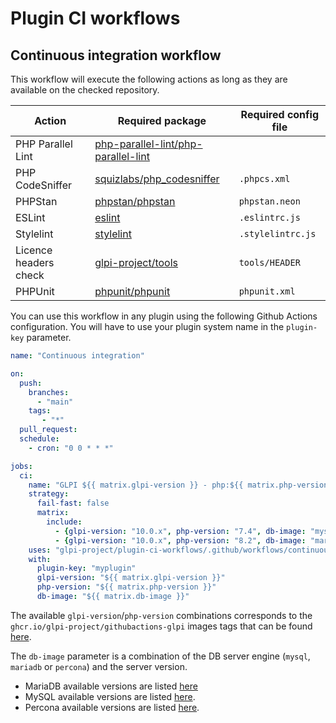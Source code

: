 # Plugin CI workflows

## Continuous integration workflow

This workflow will execute the following actions as long as they are available on the checked repository.

| Action | Required package | Required config file |
| -------- | -------- | -------- |
| PHP Parallel Lint | [php-parallel-lint/php-parallel-lint](https://packagist.org/packages/php-parallel-lint/php-parallel-lint) | |
| PHP CodeSniffer | [squizlabs/php_codesniffer](https://packagist.org/packages/squizlabs/php_codesniffer) | `.phpcs.xml` |
| PHPStan | [phpstan/phpstan](https://packagist.org/packages/phpstan/phpstan) | `phpstan.neon` |
| ESLint | [eslint](https://www.npmjs.com/package/eslint) | `.eslintrc.js` |
| Stylelint | [stylelint](https://www.npmjs.com/package/stylelint) | `.stylelintrc.js` |
| Licence headers check | [glpi-project/tools](https://packagist.org/packages/glpi-project/tools) | `tools/HEADER` |
| PHPUnit | [phpunit/phpunit](https://packagist.org/packages/phpunit/phpunit) | `phpunit.xml` |

You can use this workflow in any plugin using the following Github Actions configuration.
You will have to use your plugin system name in the `plugin-key` parameter.

```yaml
name: "Continuous integration"

on:
  push:
    branches:
      - "main"
    tags:
       - "*"
  pull_request:
  schedule:
    - cron: "0 0 * * *"

jobs:
  ci:
    name: "GLPI ${{ matrix.glpi-version }} - php:${{ matrix.php-version }} - ${{ matrix.db-image }}"
    strategy:
      fail-fast: false
      matrix:
        include:
          - {glpi-version: "10.0.x", php-version: "7.4", db-image: "mysql:5.7"}
          - {glpi-version: "10.0.x", php-version: "8.2", db-image: "mariadb:10.6"}
    uses: "glpi-project/plugin-ci-workflows/.github/workflows/continuous-integration.yml@v1"
    with:
      plugin-key: "myplugin"
      glpi-version: "${{ matrix.glpi-version }}"
      php-version: "${{ matrix.php-version }}"
      db-image: "${{ matrix.db-image }}"
```

The available `glpi-version`/`php-version` combinations corresponds to the `ghcr.io/glpi-project/githubactions-glpi` images tags
that can be found [here](https://github.com/orgs/glpi-project/packages/container/githubactions-glpi/versions?filters%5Bversion_type%5D=tagged).

The `db-image` parameter is a combination of the DB server engine (`mysql`, `mariadb` or `percona`) and the server version.
- MariaDB available versions are listed [here](https://github.com/orgs/glpi-project/packages/container/githubactions-mariadb/versions?filters%5Bversion_type%5D=tagged)
- MySQL available versions are listed [here](https://github.com/orgs/glpi-project/packages/container/githubactions-mysql/versions?filters%5Bversion_type%5D=tagged).
- Percona available versions are listed [here](https://github.com/orgs/glpi-project/packages/container/githubactions-percona/versions?filters%5Bversion_type%5D=tagged).
